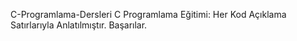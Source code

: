C-Programlama-Dersleri
C Programlama Eğitimi:  Her Kod Açıklama Satırlarıyla Anlatılmıştır.
Başarılar.
